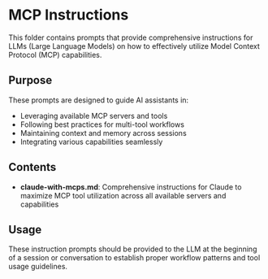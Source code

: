 # MCP Instructions

This folder contains prompts that provide comprehensive instructions for LLMs (Large Language Models) on how to effectively utilize Model Context Protocol (MCP) capabilities.

## Purpose

These prompts are designed to guide AI assistants in:
- Leveraging available MCP servers and tools
- Following best practices for multi-tool workflows
- Maintaining context and memory across sessions
- Integrating various capabilities seamlessly

## Contents

- **claude-with-mcps.md**: Comprehensive instructions for Claude to maximize MCP tool utilization across all available servers and capabilities

## Usage

These instruction prompts should be provided to the LLM at the beginning of a session or conversation to establish proper workflow patterns and tool usage guidelines.